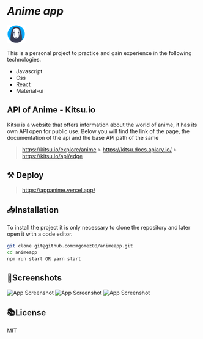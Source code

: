 # _Anime app_

![Logo](https://raw.githubusercontent.com/mgomez08/animeapp/master/src/assets/png/Logo.png)

This is a personal project to practice and gain experience in the following technologies.

- Javascript
- Css
- React
- Material-ui

## API of Anime - Kitsu.io

Kitsu is a website that offers information about the world of anime, it has its own API open for public use. Below you will find the link of the page, the documentation of the api and the base API path of the same

> https://kitsu.io/explore/anime > https://kitsu.docs.apiary.io/ > https://kitsu.io/api/edge

## ⚒ Deploy

> https://appanime.vercel.app/

## 📥Installation

To install the project it is only necessary to clone the repository and later open it with a code editor.

```sh
git clone git@github.com:mgomez08/animeapp.git
cd animeapp
npm run start OR yarn start
```

## 📱Screenshots

![App Screenshot](https://i.imgur.com/ep2DwTh.png)
![App Screenshot](https://i.imgur.com/6mI50wk.png)
![App Screenshot](https://i.imgur.com/m9OmBho.png)

## 📚License

MIT
